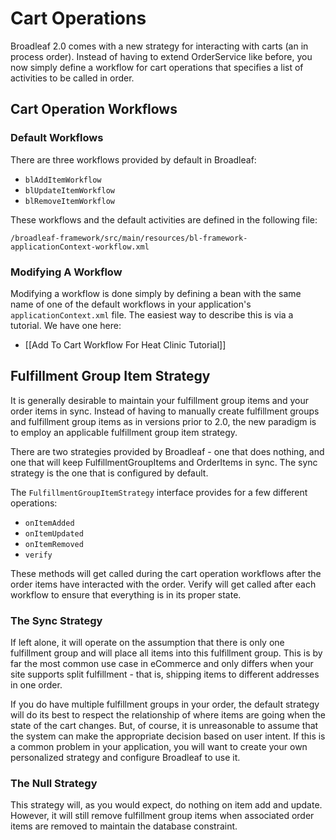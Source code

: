 # Cart Operations

Broadleaf 2.0 comes with a new strategy for interacting with carts (an in process order). Instead of having to extend OrderService like before, you now simply define a workflow for cart operations that specifies a list of activities to be called in order.

## Cart Operation Workflows

### Default Workflows

There are three workflows provided by default in Broadleaf:

- `blAddItemWorkflow`
- `blUpdateItemWorkflow`
- `blRemoveItemWorkflow`

These workflows and the default activities are defined in the following file:

```
/broadleaf-framework/src/main/resources/bl-framework-applicationContext-workflow.xml
```

### Modifying A Workflow

Modifying a workflow is done simply by defining a bean with the same name of one of the default workflows in your application's `applicationContext.xml` file. The easiest way to describe this is via a tutorial. We have one here:

- [[Add To Cart Workflow For Heat Clinic Tutorial]]


## Fulfillment Group Item Strategy 

It is generally desirable to maintain your fulfillment group items and your order items in sync. Instead of having to manually create fulfillment groups and fulfillment group items as in versions prior to 2.0, the new paradigm is to employ an applicable fulfillment group item strategy. 

There are two strategies provided by Broadleaf - one that does nothing, and one that will keep FulfillmentGroupItems and OrderItems in sync. The sync strategy is the one that is configured by default.

The `FulfillmentGroupItemStrategy` interface provides for a few different operations:

- `onItemAdded`
- `onItemUpdated`
- `onItemRemoved`
- `verify`

These methods will get called during the cart operation workflows after the order items have interacted with the order. Verify will get called after each workflow to ensure that everything is in its proper state.

### The Sync Strategy

If left alone, it will operate on the assumption that there is only one fulfillment group and will place all items into this fulfillment group. This is by far the most common use case in eCommerce and only differs when your site supports split fulfillment - that is, shipping items to different addresses in one order.

If you do have multiple fulfillment groups in your order, the default strategy will do its best to respect the relationship of where items are going when the state of the cart changes. But, of course, it is unreasonable to assume that the system can make the appropriate decision based on user intent. If this is a common problem in your application, you will want to create your own personalized strategy and configure Broadleaf to use it.

### The Null Strategy

This strategy will, as you would expect, do nothing on item add and update. However, it will still remove fulfillment group items when associated order items are removed to maintain the database constraint.
